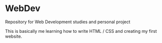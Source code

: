 # WebDev
Repository for Web Development studies and personal project

This is basically me learning how to write HTML / CSS and creating my first website.
